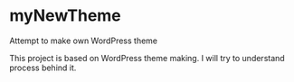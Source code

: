 # myNewTheme


Attempt to make own WordPress theme

This project is based on WordPress theme making. I will try to understand
process behind it.
